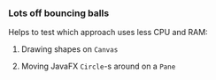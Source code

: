 ### Lots off bouncing balls

Helps to test which approach uses less CPU and RAM:

1. Drawing shapes on `Canvas`

2. Moving JavaFX `Circle`-s around on a `Pane`
